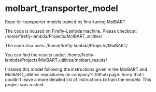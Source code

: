 # molbart_transporter_model
Repo for transporter models trained by fine-tuning MolBART

The code is housed on Firefly-Lambda machine. Please checkout:
/home/firefly-lambda/Projects/MolBART_utilities/

The code also uses:
/home/firefly-lambda/Projects/MolBART/

You can find the results under:
/home/firefly-lambda/Projects/MolBART_utilities/molbart_results/

I trained this model following the instructions given in the MolBART and MolBART_utilities repositories on company's Github page.
Sorry that I couldn't leave a more detailed list of instructions to train the models. This project was rushed.
